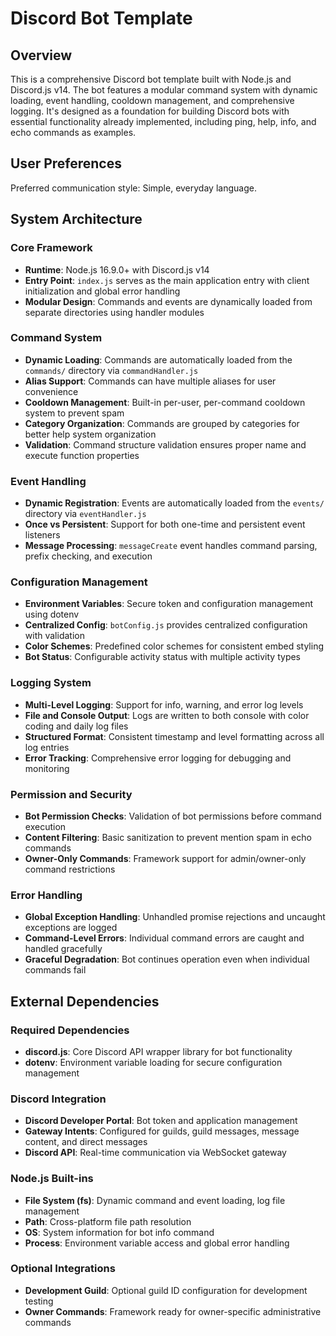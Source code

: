# Discord Bot Template

## Overview

This is a comprehensive Discord bot template built with Node.js and Discord.js v14. The bot features a modular command system with dynamic loading, event handling, cooldown management, and comprehensive logging. It's designed as a foundation for building Discord bots with essential functionality already implemented, including ping, help, info, and echo commands as examples.

## User Preferences

Preferred communication style: Simple, everyday language.

## System Architecture

### Core Framework
- **Runtime**: Node.js 16.9.0+ with Discord.js v14
- **Entry Point**: `index.js` serves as the main application entry with client initialization and global error handling
- **Modular Design**: Commands and events are dynamically loaded from separate directories using handler modules

### Command System
- **Dynamic Loading**: Commands are automatically loaded from the `commands/` directory via `commandHandler.js`
- **Alias Support**: Commands can have multiple aliases for user convenience
- **Cooldown Management**: Built-in per-user, per-command cooldown system to prevent spam
- **Category Organization**: Commands are grouped by categories for better help system organization
- **Validation**: Command structure validation ensures proper name and execute function properties

### Event Handling
- **Dynamic Registration**: Events are automatically loaded from the `events/` directory via `eventHandler.js`
- **Once vs Persistent**: Support for both one-time and persistent event listeners
- **Message Processing**: `messageCreate` event handles command parsing, prefix checking, and execution

### Configuration Management
- **Environment Variables**: Secure token and configuration management using dotenv
- **Centralized Config**: `botConfig.js` provides centralized configuration with validation
- **Color Schemes**: Predefined color schemes for consistent embed styling
- **Bot Status**: Configurable activity status with multiple activity types

### Logging System
- **Multi-Level Logging**: Support for info, warning, and error log levels
- **File and Console Output**: Logs are written to both console with color coding and daily log files
- **Structured Format**: Consistent timestamp and level formatting across all log entries
- **Error Tracking**: Comprehensive error logging for debugging and monitoring

### Permission and Security
- **Bot Permission Checks**: Validation of bot permissions before command execution
- **Content Filtering**: Basic sanitization to prevent mention spam in echo commands
- **Owner-Only Commands**: Framework support for admin/owner-only command restrictions

### Error Handling
- **Global Exception Handling**: Unhandled promise rejections and uncaught exceptions are logged
- **Command-Level Errors**: Individual command errors are caught and handled gracefully
- **Graceful Degradation**: Bot continues operation even when individual commands fail

## External Dependencies

### Required Dependencies
- **discord.js**: Core Discord API wrapper library for bot functionality
- **dotenv**: Environment variable loading for secure configuration management

### Discord Integration
- **Discord Developer Portal**: Bot token and application management
- **Gateway Intents**: Configured for guilds, guild messages, message content, and direct messages
- **Discord API**: Real-time communication via WebSocket gateway

### Node.js Built-ins
- **File System (fs)**: Dynamic command and event loading, log file management
- **Path**: Cross-platform file path resolution
- **OS**: System information for bot info command
- **Process**: Environment variable access and global error handling

### Optional Integrations
- **Development Guild**: Optional guild ID configuration for development testing
- **Owner Commands**: Framework ready for owner-specific administrative commands